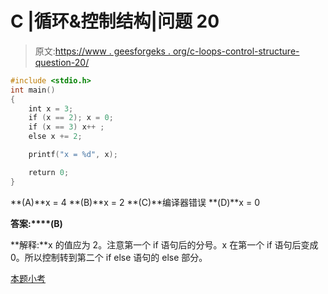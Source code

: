 # C |循环&控制结构|问题 20

> 原文:[https://www . geesforgeks . org/c-loops-control-structure-question-20/](https://www.geeksforgeeks.org/c-loops-control-structure-question-20/)

```cpp
#include <stdio.h>
int main()
{
    int x = 3;
    if (x == 2); x = 0;
    if (x == 3) x++ ;
    else x += 2;

    printf("x = %d", x);

    return 0;
}
```

**(A)**x = 4
**(B)**x = 2
**(C)**编译器错误
**(D)**x = 0

**答案:****(B)**

**解释:**x 的值应为 2。注意第一个 if 语句后的分号。x 在第一个 if 语句后变成 0。所以控制转到第二个 if else 语句的 else 部分。

[本题小考](https://www.geeksforgeeks.org/quiz-corner-gq/)